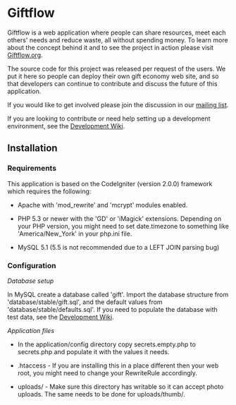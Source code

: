 # Giftflow

Giftflow is a web application where people can share resources, meet each others' needs and reduce waste, all without spending money. To learn more about the concept behind it and to see the project in action please visit [Giftflow.org](http://www.giftflow.org).

The source code for this project was released per request of the users. We put it here so people can deploy their own gift economy web site, and so that developers can continue to contribute and discuss the future of this application.

If you would like to get involved please join the discussion in our [mailing list](https://github.com/GiftFlow/giftflow/wiki/Development).

If you are looking to contribute or need help setting up a development environment, see the [Development Wiki](https://github.com/GiftFlow/giftflow/wiki/Development).


## Installation

### Requirements

This application is based on the CodeIgniter (version 2.0.0) framework which requires the following:

* Apache with 'mod_rewrite' and 'mcrypt' modules enabled.

* PHP 5.3 or newer with the 'GD' or 'iMagick' extensions. Depending on your PHP version, you might need to set date.timezone to something like 'America/New_York' in your php.ini file.

* MySQL 5.1 (5.5 is not recommended due to a LEFT JOIN parsing bug)

### Configuration

*Database setup*

In MySQL create a database called 'gift'. Import the database structure from 'database/stable/gift.sql', and the default values from 'database/stable/defaults.sql'. If you need to populate the database with test data, see the [Development Wiki](https://github.com/GiftFlow/giftflow/wiki/Development).

*Application files*

* In the application/config directory copy secrets.empty.php to secrets.php and populate it with the values it needs.

* .htaccess - If you are installing this in a place different then your web root, you might need to change your RewriteRule accordingly.

* uploads/ - Make sure this directory has writable so it can accept photo uploads. The same needs to be done for uploads/thumb/.
